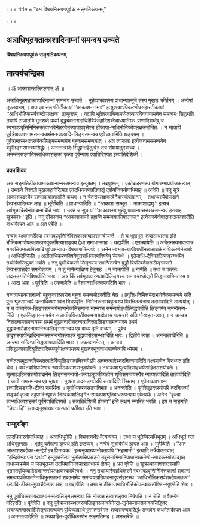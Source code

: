 +++
title = "०१ विषयनिरूपणपूर्वकं सङ्गतिकथनम्"

+++


## अत्राधिभूतगताकाशादिनाम्नां समन्वय उच्यते

**विषयनिरूपणपूर्वकं सङ्गतिकथनम्**

## **तात्पर्यचन्द्रिका**

॥ ॐ आकाशस्तल्लिङ्गात् ॐ ॥

अत्राधिभूतगताकाशादिनाम्नां समन्वय उच्यते । भूतेष्वाकाशस्य प्राधान्यात्सूत्रे तस्य मुखतः कीर्तनम् । अन्येषां तूपलक्षणम् । अत एव सङ्गतिटीकायां ‘‘आकाश-नाम्नः’’ इत्युक्त्वाऽधिकरणोपसंहारटीकायां ‘‘आधिभौतिकसर्वशब्दोपलक्षक’’ इत्युक्तम् । यद्यपि भूतेतरवाचिनामप्येतन्न्यायविषयाणामनेन समन्वयः सिद्ध्यति तथापि सजातीये भूतशब्दे प्रथमं बुद्ध्यवतारादाधिदैविकेन्द्रादिशब्देष्वाध्यात्मिक-प्राणादिशब्देषु च स्वभावप्रवृत्तिनिमित्तकत्वाभावेनेतरत्रैतन्न्यायाप्रवृत्तेश्च टीकाया-माधिभौतिकोपलक्षकतोक्तिः । न चात्रापि पूर्वत्रेवाकाशनामसमन्वयार्थमनन्तत्वादि-लिङ्गसमन्वय एवोच्यतामिति शङ्क्यम् । पूर्वत्रान्तस्स्थत्वरूपैकलिङ्गसमन्वयेन बहुनामसमन्वयात् । अत्र त्वाकाश इत्येकनामसमन्वयेन बहुलिङ्गसमन्वयसिद्धेः । अनन्तत्वादेः सिद्धान्तहेतुत्वेन तत्र संशयानुदयाच्च । अनन्तरसङ्गतिस्त्वधिकाशङ्कां कृत्वा पूर्वन्याय एवातिदिश्यत इत्यातिदेशिकी ।

### **प्रकाशिका**

अत्र सङ्गतिटीकायामाकाशनाम्नस्समन्वय इत्युक्तम् । तदयुक्तम् । एकोदाहरणस्य योगारम्भाप्रयोजकत्वात् । तथात्वे विश्वतो मुखत्वहानेरित्यत एतदधिकरणप्रतिपाद्यं दर्शयन्विषयोपाधिमाह ॥ अत्रेति ॥ ननु सूत्रे आकाशपदस्यैव ग्रहणादाकाशादीति कथम् । न चेतरोपलक्षकत्वेनैकस्योपादानम् । तथाप्यस्यैवोपादाने हेत्वभावादित्यत आह ॥ भूतेष्विति ॥ प्राधान्यादिति ॥ ‘‘आकाशः सम्भूतः। आकाशाद्वायुः’’ इत्यत्र सर्वभूतादित्वेनोपादानादिति भावः । उक्तं च सुधायां ‘‘आकाशस्य भूतेषु प्राधान्यात्तच्छब्दसमन्वयं हरावाह सूत्रकारः’’ इति । ननु टीकायाम् ‘‘आकाशनाम्नो ब्रह्मणि समन्वयप्रतिपादनात्’’ इत्येकस्यैवोपादानादाकाशादीति कथमित्यत आह ॥ अत एवेति ॥

नन्वत्र वक्ष्यमाणरीत्या स्वभावप्रवृत्तिनिमित्तकाश्शब्दास्समन्वीयन्ते । ते च भूताभूत-शब्दसाधारणा इति भौतिकमात्रोपलक्षणत्वमयुक्तमित्याशङ्क्य द्वेधा समाधानमाह ॥ यद्यपीति ॥ एतन्न्यायेति ॥ अचेतनस्वभावत्वान्न भगवन्नियम्यत्वमित्यादि पूर्वपक्षन्याय-विषयाणामित्यर्थः । अनेन स्वभावस्यापीशाधीनत्वसाधकेनाधिकरणेनेत्यर्थः ॥ आधिदैविकेति ॥ अतीताधिकरणविषयेषूत्तराधिकरणविषयेषु चेत्यर्थः । एतेनाधि-दैविकादिव्यावृत्त्यर्थमेव तथोक्तिरित्युक्तं भवति । ननु पूर्वाधिकरणे लिङ्गस्य समन्वितत्वेन बुद्धौ विपरिवर्तमानलिङ्गत्यागे हेत्वभावात्तदेव समन्वेतव्यम् । न तु नामेत्याक्षिप्य हेतुमाह ॥ न चात्रापीति ॥ नामेति ॥ तथा च फलतः पादसङ्गतिर्भविष्यतीति भावः । अत्र किं सर्वभूतकारणत्वादिलिङ्गस्य समन्वयश्चोद्यते सिद्धान्त्यभिमतस्य वा । आद्य आह ॥ पूर्वत्रेति ॥ एकनामेति ॥ वैश्वानराधिकरणवदिति भावः ।

नन्वत्राप्याकाशनाम्नो बहुकृत्वश्श्रवणेन बहूनां समन्वयोऽस्तीति चेन्न । प्रवृत्ति-निमित्तभेदाभावेनैकसमन्वये सति पुनः श्रुतसमन्वये यत्नाधिक्याभावेन भिन्नप्रवृत्ति-निमित्तकनामबहुत्वस्य विवक्षितत्वेनात्र तदभावादिति तात्पर्यात् । न च वाच्यमेक-लिङ्गसमन्वयेनाप्यनेकलिङ्गानां नाम्नश्च समन्वयोऽर्थात्सिद्ध्यतीति लिङ्गमेव समन्वेतव्य-मिति । एकलिङ्गसमन्वयेन सजातीयविजातीयसमन्वयाक्षेपस्य गत्यन्तरे सति गौरवहत-त्वात् । न चान्यत्र निरूढनामसमन्वयस्य प्रथमं बुद्धावनारोहादन्यत्रानिरूढलिङ्गसमन्वयस्य प्रथमं बुद्धावनारोहादन्यत्रानिरूढलिङ्गसमन्वय एव वाच्य इति वाच्यम् । पूर्वत्र तादृशस्यापीन्द्रादिनाम्नस्समन्वयोक्त्याऽत्र बुद्धावारोहसम्भवादिति भावः । द्वितीये त्वाह ॥ अनन्तत्वादेरिति ॥ अन्यथा सन्दिग्धासिद्धत्वापातादिति भावः । उपलक्षणमेतत् । अन्यत्र प्रसिद्धाकाशादिश्रुतित्वादिरूपपूर्वपक्षन्यायस्य मुखतस्सूचनाभावाच्चेत्यपि ध्येयम् ।

नन्वेतत्समुद्रान्तस्स्थितत्वादेर्विष्णुलिङ्गत्वनिश्चयेऽपि अनन्तत्वादेस्तदनिश्चयादिति वक्ष्यमाणेन विरुध्यत इति चेन्न । वास्तवाभिप्रायेणात्र स्वारसिकसंशयानुदयोक्तेः । तत्राकाशश्रुत्यादिसाहचर्येणाहितसंशयोक्तेः । श्रुत्याऽऽहितसंशयोपादानेन लिङ्गसमन्वयो-क्त्याऽनुपजीव्यत्वेन श्रुतिसमन्वयस्यैव न्याय्यत्वादिति तात्पर्यादिति । अतो नामसमन्वय एव युक्तः । मुखतः पादसङ्गतेरपि सत्त्वादिति स्थितम् । एतेनाकाशनाम्न इत्यादिसङ्गति-टीका समर्थिता । पूर्वाधिकरणसङ्गतिमाह ॥ अनन्तरेति ॥ पूर्वसिद्धान्तस्योपरि तदनिवर्त्यां शङ्कां कृत्वा तदुपमर्दनपूर्वकं निरवकाशलिङ्गेन सावकाशश्रुतिबाधरूपन्याय एवेत्यर्थः । अनेन ‘‘कृत्वा त्वभ्यधिकाशङ्कां पूर्वमेवातिदिश्यते । तत्रातिदेशिकी प्रोक्ता’’ इति लक्षणं स्मारितं भवति । इयं च सङ्गतिः ‘‘चेष्टा हि’’ इत्याद्यनुव्याख्यानात्स्पष्टं प्रतीयत इति भावः ।

### **पाण्डुरङ्गि**

एतदधिकरणोपाधिमाह ॥ अत्राधिभूतेति ॥ विभक्त्यर्थेऽधीत्यव्ययम् । तथा च भूतेष्वित्यधिभूतम् । अधिभूतं गता अधिभूतगताः । भूतेषु वर्तमाना इत्यर्थ इति द्रष्टव्यम् । नन्वेवं सूत्रविरोध इत्यत आह ॥ भूतेष्विति ॥ ‘‘अत आकाशशब्दोक्त-स्तद्देवोऽत्र विनायकः’’ इत्यनुव्याख्यानोक्तावपि ‘‘महामानी’’ इत्यादि तत्रैवोक्तत्वात् ‘‘इन्द्रियेभ्यः परा ह्यर्थाः’’ इत्युक्तरीत्या भूतोत्पत्तिप्रसङ्गे तदुत्तमाभिमानिप्राधान्यक्रमेणो-त्पादकस्योत्पाद्यात् प्राधान्यक्रमेण च जडभूतस्य तदभिमानिनश्चात्राप्राधान्यं ज्ञेयम् ॥ अत एवेति ॥ सूत्रस्थाकाशशब्दस्यापि भूतगतपृथिव्यादिशब्दान्तरोपलक्षकत्वादेवेत्यर्थः । ननु तथाप्यस्मिन्नधिकरणे स्वभावप्रवृत्तिनिमित्तकानां शब्दानां समन्वयप्रतिपादनेनाधिभूतगतानां शब्दानामेव समन्वयाप्रतिपादनादुपसंहारस्थ ‘‘आधिभौतिकसर्वशब्दोपलक्षक’’ इत्यादि-टीकाऽनुपपन्नैवेत्यत आह ॥ यद्यपीति ॥ तथा च टीकायामाधिभौतिकोपलक्षकतोक्ति-रयुक्तेति शेषः ।

ननु पूर्वाधिकरणवदत्राप्यनन्तत्वलिङ्गसमन्वयः किं नोच्यत इत्याशङ्क्य निषेधति ॥ न चेति ॥ वैषम्येण परिहरति ॥ पूर्वत्रेति ॥ ननु पूर्वत्रान्तस्स्थत्वरूपलिङ्गसमन्वयेनेन्द्रा-द्यनेकनामसमन्वयसिद्धिवद् अत्राप्यनन्तत्वादिलिङ्गसमन्वयेन पृथिव्याद्यधिभूतगतसर्वगत-शब्दसमन्वयसिद्धेः सम्भवेन कथमेतदित्यत आह ॥ अनन्तत्वादेरिति ॥ अव्यवहित-पूर्वाधिकरणेन सङ्गतिमाह ॥ अनन्तरेति ॥

